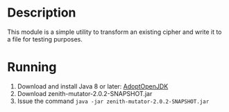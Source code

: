 # Description
This module is a simple utility to transform an existing cipher and write it to a file for testing purposes.

# Running
1. Download and install Java 8 or later: [AdoptOpenJDK](https://adoptopenjdk.net/)
2. Download zenith-mutator-2.0.2-SNAPSHOT.jar
3. Issue the command `java -jar zenith-mutator-2.0.2-SNAPSHOT.jar`